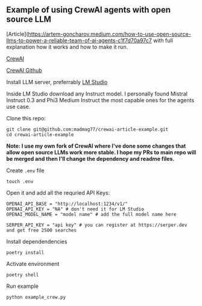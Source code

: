 ## Example of using CrewAI agents with open source LLM

[Article](https://artem-goncharov.medium.com/how-to-use-open-source-llms-to-power-a-reliable-team-of-ai-agents-c1f7d70a97c7 with full explanation how it works and how to make it run. 

[CrewAI](https://www.crewai.io/)

[CrewAI Github](https://github.com/joaomdmoura/crewAI)

Install LLM server, preferrably [LM Studio](https://lmstudio.ai)

Inside LM Studio download any Instruct model. I personally found Mistral Instruct 0.3 and Phi3 Medium Instruct the most capable ones for the agents use case. 

Clone this repo:
```
git clone git@github.com:madmag77/crewai-article-example.git
cd crewai-article-example
````

**Note: I use my own fork of CrewAI where I've done some changes that allow open source LLMs work more stable. I hope my PRs to main repo will be merged and then I'll change the dependency and readme files.**

Create `.env` file
```
touch .env
```
Open it and add all the requried API Keys:
```
OPENAI_API_BASE = "http://localhost:1234/v1/"
OPENAI_API_KEY = "NA" # don't need it for LM Studio
OPENAI_MODEL_NAME = "model name" # add the full model name here

SERPER_API_KEY = "api key" # you can register at https://serper.dev and get free 2500 searches
```

Install dependendencies
```
poetry install
```

Activate environment
```
poetry shell
```

Run example
```
python example_crew.py
```



